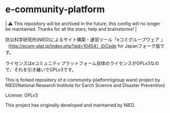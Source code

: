 e-community-platform
====================
| ⚠️ This repository will be archived in the future, this config will no longer be maintained. Thanks for all the stars, help and brainstorms! |


防災科学研究所(NIED)によるサイト構築・運営ツール「eコミグループウェア 」（http://ecom-plat.jp/index.php?gid=10454）のCode for Japanフォーク版です。

ライセンスはeコミュニティプラットフォーム自体のライセンスがGPLv3なので、それを引き継いでGPLv3です。


This is forked repository of e-community-platform(group ware) project by NIED(National Research Institute for Earch Science and Disaster Prevention)

License: GPLv3

This project has originally developed and maintained by NIED.
